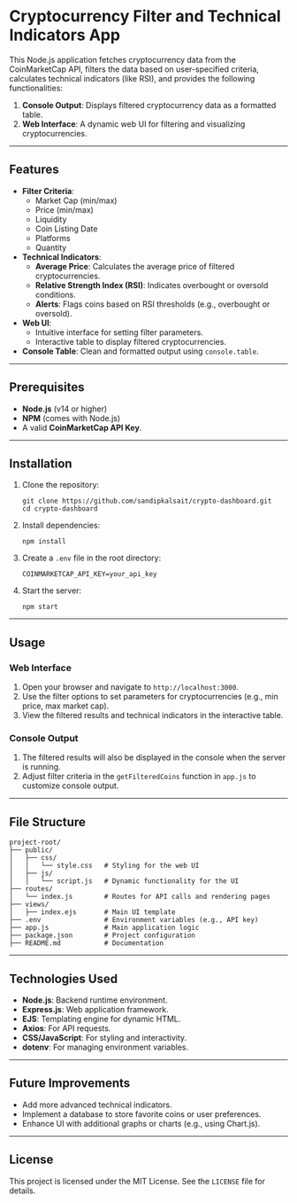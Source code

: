 
# Cryptocurrency Filter and Technical Indicators App

This Node.js application fetches cryptocurrency data from the CoinMarketCap API, filters the data based on user-specified criteria, calculates technical indicators (like RSI), and provides the following functionalities:

1. **Console Output**: Displays filtered cryptocurrency data as a formatted table.
2. **Web Interface**: A dynamic web UI for filtering and visualizing cryptocurrencies.

---

## Features

- **Filter Criteria**:
  - Market Cap (min/max)
  - Price (min/max)
  - Liquidity
  - Coin Listing Date
  - Platforms
  - Quantity
- **Technical Indicators**:
  - **Average Price**: Calculates the average price of filtered cryptocurrencies.
  - **Relative Strength Index (RSI)**: Indicates overbought or oversold conditions.
  - **Alerts**: Flags coins based on RSI thresholds (e.g., overbought or oversold).
- **Web UI**:
  - Intuitive interface for setting filter parameters.
  - Interactive table to display filtered cryptocurrencies.
- **Console Table**: Clean and formatted output using `console.table`.

---

## Prerequisites

- **Node.js** (v14 or higher)
- **NPM** (comes with Node.js)
- A valid **CoinMarketCap API Key**.

---

## Installation

1. Clone the repository:
   ```
   git clone https://github.com/sandipkalsait/crypto-dashboard.git
   cd crypto-dashboard
   ```

2. Install dependencies:
   ```
   npm install
   ```

3. Create a `.env` file in the root directory:
   ```
   COINMARKETCAP_API_KEY=your_api_key
   ```

4. Start the server:
   ```
   npm start
   ```

---

## Usage

### **Web Interface**
1. Open your browser and navigate to `http://localhost:3000`.
2. Use the filter options to set parameters for cryptocurrencies (e.g., min price, max market cap).
3. View the filtered results and technical indicators in the interactive table.

### **Console Output**
1. The filtered results will also be displayed in the console when the server is running.
2. Adjust filter criteria in the `getFilteredCoins` function in `app.js` to customize console output.

---

## File Structure

```
project-root/
├── public/
│   ├── css/
│   │   └── style.css   # Styling for the web UI
│   ├── js/
│   │   └── script.js   # Dynamic functionality for the UI
├── routes/
│   └── index.js        # Routes for API calls and rendering pages
├── views/
│   ├── index.ejs       # Main UI template
├── .env                # Environment variables (e.g., API key)
├── app.js              # Main application logic
├── package.json        # Project configuration
├── README.md           # Documentation
```

---

## Technologies Used

- **Node.js**: Backend runtime environment.
- **Express.js**: Web application framework.
- **EJS**: Templating engine for dynamic HTML.
- **Axios**: For API requests.
- **CSS/JavaScript**: For styling and interactivity.
- **dotenv**: For managing environment variables.

---

## Future Improvements

- Add more advanced technical indicators.
- Implement a database to store favorite coins or user preferences.
- Enhance UI with additional graphs or charts (e.g., using Chart.js).

---

## License

This project is licensed under the MIT License. See the `LICENSE` file for details.
